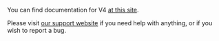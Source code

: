 You can find documentation for V4 [at this site](https://www.amcharts.com/docs/v4).

Please visit [our support website](https://www.amcharts.com/support/) if you need help with anything, or if you wish to report a bug.
